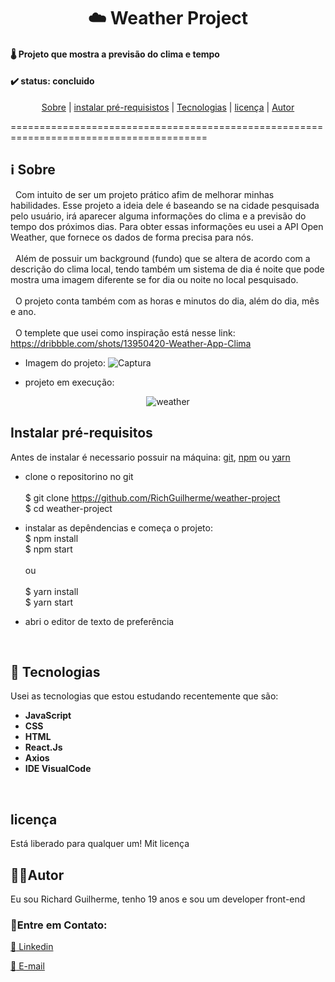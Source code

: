 <h1 align="center">
 ☁️ Weather Project
</h1>
<h4>🌡️ Projeto que mostra a previsão do clima e tempo </h4>
<h4> ✔️ status: concluido </h4>

<p align="center">
 <a href="#-Sobre">Sobre</a> |
 <a href="#-instalar pré-requisistos">instalar pré-requisistos<a/> |
 <a href="#-tecnologias">Tecnologias</a> | 
 <a href="#-licença-">licença</a> | 
 <a href="#autor">Autor</a> 
</p>
========================================================================================

## :information_source: Sobre
&nbsp; Com intuito de ser um projeto prático afim de melhorar minhas habilidades. Esse projeto a ideia dele é baseando se na cidade pesquisada pelo usuário, irá aparecer alguma informações do clima e a previsão do tempo dos próximos dias. Para obter essas informações eu usei a API Open Weather, que fornece os dados de forma precisa para nós.
<br></br>
&nbsp; Além de possuir um background (fundo) que se altera de acordo com a descrição do clima local, tendo também um sistema de dia é noite que pode mostra uma imagem diferente se for dia ou noite no local pesquisado.
<br></br>
&nbsp; O projeto conta também com as horas e minutos do dia, além do dia, mês e ano.
<br></br>
&nbsp; O templete que usei como inspiração está nesse link: https://dribbble.com/shots/13950420-Weather-App-Clima 

- Imagem do projeto:
![Captura](https://github.com/RichGuilherme/weather-project/blob/main/src/assets/readme/Captura%20de%20tela%20de%202023-02-26%2017-08-58.png)

- projeto em execução:
<p align="center">
  <img src="https://github.com/RichGuilherme/weather-project/blob/main/src/assets/readme/WhatsApp%20Video%202023-02-23%20at%2015.16.03.gif" alt="weather">
</p>


## Instalar pré-requisitos
Antes de instalar é necessario possuir na máquina: [git](https://git-scm.com), [npm]((https://docs.npmjs.com/cli/v6/commands/npm-install)) ou [yarn](https://classic.yarnpkg.com/lang/en/docs/install/#debian-stable) 

- clone o repositorino no git <br><br>
$ git clone https://github.com/RichGuilherme/weather-project <br>
$ cd weather-project

- instalar as depêndencias e começa o projeto:<br>
$ npm install <br>
$ npm start <br><br>
ou <br><br>
$ yarn install <br>
$ yarn start

- abri o editor de texto de preferência 

<br>

## 🚀 Tecnologias 
Usei as tecnologias que estou estudando recentemente que são:
- **JavaScript**
- **CSS**
- **HTML**
- **React.Js** 
- **Axios**
- **IDE VisualCode**

<br>
<h2> licença </h2> 
Está liberado para qualquer um! Mit licença

<br>

## 👨‍🎓Autor
Eu sou Richard Guilherme, tenho 19 anos e sou um developer front-end
### 👋Entre em Contato:

[:link: Linkedin](https://www.linkedin.com/in/richard-guilherme-396886228)

[:e-mail: E-mail](richard.guilhermeAS@hotmail.com )
